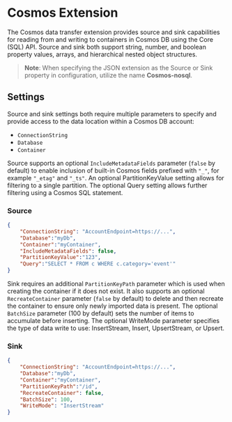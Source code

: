 # Cosmos Extension

The Cosmos data transfer extension provides source and sink capabilities for reading from and writing to containers in Cosmos DB using the Core (SQL) API. Source and sink both support string, number, and boolean property values, arrays, and hierarchical nested object structures.

> **Note**: When specifying the JSON extension as the Source or Sink property in configuration, utilize the name **Cosmos-nosql**.

## Settings

Source and sink settings both require multiple parameters to specify and provide access to the data location within a Cosmos DB account: 
- `ConnectionString`
- `Database`
- `Container`

Source supports an optional `IncludeMetadataFields` parameter (`false` by default) to enable inclusion of built-in Cosmos fields prefixed with `"_"`, for example `"_etag"` and `"_ts"`. An optional PartitionKeyValue setting allows for filtering to a single partition. The optional Query setting allows further filtering using a Cosmos SQL statement.

### Source

```json
{
    "ConnectionString": "AccountEndpoint=https://...",
    "Database":"myDb",
    "Container":"myContainer",
    "IncludeMetadataFields": false,
    "PartitionKeyValue":"123",
    "Query":"SELECT * FROM c WHERE c.category='event'"
}
```

Sink requires an additional `PartitionKeyPath` parameter which is used when creating the container if it does not exist. It also supports an optional `RecreateContainer` parameter (`false` by default) to delete and then recreate the container to ensure only newly imported data is present. The optional `BatchSize` parameter (100 by default) sets the number of items to accumulate before inserting. The optional WriteMode parameter specifies the type of data write to use: InsertStream, Insert, UpsertStream, or Upsert.

### Sink

```json
{
    "ConnectionString": "AccountEndpoint=https://...",
    "Database":"myDb",
    "Container":"myContainer",
    "PartitionKeyPath":"/id",
    "RecreateContainer": false,
    "BatchSize": 100,
    "WriteMode": "InsertStream"
}
```

